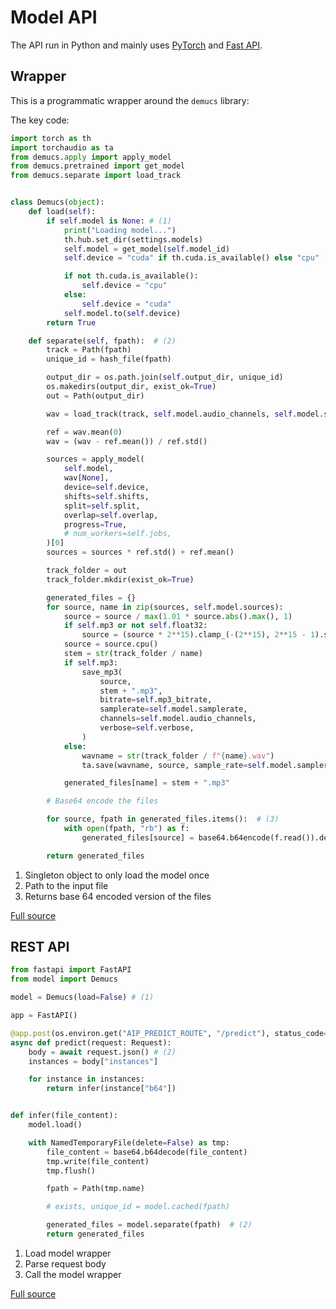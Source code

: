 # Model API

The API run in Python and mainly uses [PyTorch](https://pytorch.org/) and
[Fast API](https://fastapi.tiangolo.com/).

## Wrapper

This is a programmatic wrapper around the `demucs` library:

The key code:

```python title="model.py" hl_lines="10 23 75-77"
import torch as th
import torchaudio as ta
from demucs.apply import apply_model
from demucs.pretrained import get_model
from demucs.separate import load_track


class Demucs(object):
    def load(self):
        if self.model is None: # (1)
            print("Loading model...")
            th.hub.set_dir(settings.models)
            self.model = get_model(self.model_id)
            self.device = "cuda" if th.cuda.is_available() else "cpu"

            if not th.cuda.is_available():
                self.device = "cpu"
            else:
                self.device = "cuda"
            self.model.to(self.device)
        return True

    def separate(self, fpath):  # (2)
        track = Path(fpath)
        unique_id = hash_file(fpath)

        output_dir = os.path.join(self.output_dir, unique_id)
        os.makedirs(output_dir, exist_ok=True)
        out = Path(output_dir)

        wav = load_track(track, self.model.audio_channels, self.model.samplerate)

        ref = wav.mean(0)
        wav = (wav - ref.mean()) / ref.std()

        sources = apply_model(
            self.model,
            wav[None],
            device=self.device,
            shifts=self.shifts,
            split=self.split,
            overlap=self.overlap,
            progress=True,
            # num_workers=self.jobs,
        )[0]
        sources = sources * ref.std() + ref.mean()

        track_folder = out
        track_folder.mkdir(exist_ok=True)

        generated_files = {}
        for source, name in zip(sources, self.model.sources):
            source = source / max(1.01 * source.abs().max(), 1)
            if self.mp3 or not self.float32:
                source = (source * 2**15).clamp_(-(2**15), 2**15 - 1).short()
            source = source.cpu()
            stem = str(track_folder / name)
            if self.mp3:
                save_mp3(
                    source,
                    stem + ".mp3",
                    bitrate=self.mp3_bitrate,
                    samplerate=self.model.samplerate,
                    channels=self.model.audio_channels,
                    verbose=self.verbose,
                )
            else:
                wavname = str(track_folder / f"{name}.wav")
                ta.save(wavname, source, sample_rate=self.model.samplerate)

            generated_files[name] = stem + ".mp3"

        # Base64 encode the files

        for source, fpath in generated_files.items():  # (3)
            with open(fpath, "rb") as f:
                generated_files[source] = base64.b64encode(f.read()).decode("utf-8")

        return generated_files
```

1. Singleton object to only load the model once
2. Path to the input file
3. Returns base 64 encoded version of the files

[Full source](https://github.com/danielfrg/demucs-service/blob/main/model/src/model.py)

## REST API

```python title="api.py"
from fastapi import FastAPI
from model import Demucs

model = Demucs(load=False) # (1)

app = FastAPI()

@app.post(os.environ.get("AIP_PREDICT_ROUTE", "/predict"), status_code=200)
async def predict(request: Request):
    body = await request.json() # (2)
    instances = body["instances"]

    for instance in instances:
        return infer(instance["b64"])


def infer(file_content):
    model.load()

    with NamedTemporaryFile(delete=False) as tmp:
        file_content = base64.b64decode(file_content)
        tmp.write(file_content)
        tmp.flush()

        fpath = Path(tmp.name)

        # exists, unique_id = model.cached(fpath)

        generated_files = model.separate(fpath)  # (2)
        return generated_files
```

1. Load model wrapper
2. Parse request body
3. Call the model wrapper

[Full source](https://github.com/danielfrg/demucs-service/blob/main/model/src/api.py)

